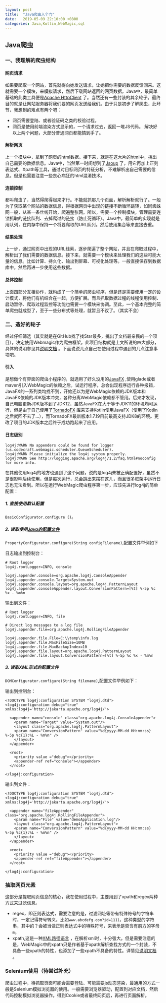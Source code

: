 ```yaml
---
layout: post
title:  "Java爬虫入个门"
date:   2019-05-09 22:10:00 +0800
categories: Java,Kotlin,WebMagic,sql
---
```


## Java爬虫

### 一、我理解的爬虫结构

#### 网页请求

如果要爬取一个网站，首先就得向她发送请求，让她把你需要的数据反馈回来。这就需要一个模块，来模拟请求，然后下载网站返回的网页数据。Java中，最简单基础的此类工具便是[Apache HttpClient](http://hc.apache.org/index.html) 了。当然还有一些封装的其余轮子。最终目的就是让网站服务器将我们要的网页发送给我们。由于只是初步了解爬虫，此环节，我想到的难点有两个吧：
- 网页需要登陆、或者验证码之类的校验过程。
- 网页是使用前端渲染方式显示的，一个请求过去，返回一堆JS代码。
解决好以上两个问题，大部分普通网页都能搞到手了。

#### 解析网页

上一个模块中，拿到了网页的html数据。接下来，就是在这大片的html中，挑出自己需要的数据信息。Java中，当然第一时间想到了[Jsoup](http://jsoup.org/) 了，用它再加上正则表达式、Xpath等工具，通过对目标网页的特征分析，不难解析出自己需要的信息。但是也需要注意一些丧心病狂的html混淆技术。

#### 连锁控制

都叫爬虫了，当然得爬得起来才行。不能就抓那几个页面，解析解析就行了。一般为了获取某个网站的数据信息，得根据网页中出现的链接不断循环跳转，如同蜘蛛网一般，从某一条丝线开始，爬遍整张网。所以，需要一个控制模块，管理需要连锁抓取的链接队列、去掉爬过的链接（防止死循环）。Java中，最简单的实现就是用队列，在内存中保持一个将要爬取的URL队列。然后使用集合等来直接去重。

#### 结果处理

上一步，通过网页中出现的URL线索，逐步爬遍了整个网站，并且在爬取过程中，解析出了我们需要的数据信息。接下来，就需要一个模块来处理我们的这些可能大量的信息。比如计算、持久化、输出到屏幕、可视化处理等。一般直接保存到数据库中，然后再进一步使用这些数据。

#### 总体控制

上面四部分互相协作，就构成了一个简单的爬虫程序，但是还是需要使用一定的设计模式，将他们有机结合在一起，方便扩展。而且抓取数据过程的线程使用控制、启动暂停、爬取过程监控等功能也需要一个模块来协调。至此，一个基本完整的简单爬虫就成型了，至于一些分布式等处理，就暂且不议了。（其实不会）

### 二、造好的轮子

经过仔细筛选（其实就是在GitHub找了找Star最多，挑出了文档最亲民的一个项目），决定使用Webmagic作为爬虫框架。此项目结构就是上文所说的四大部分，具体的说明参见其[说明文档](http://webmagic.io/docs/zh/) 。下面说说几点自己在使用过程中遇到的几点注意事项吧。

#### 引入

是想做个有界面的爬虫小程序的，就选用了好久没用的[JavaFX](https://openjfx.io/) ,使用glade或者maven引入WebMagic的依赖之后，试运行程序，总会出现程序运行各种报错，JavaFX的一系列类均找不到，开始还以为是WebMagic依赖的JDK版本和JavaFX依赖的JDK版本冲突，各种分离WebMagic依赖都不管用。后来才发现，自己电脑更新JDK版本到了JDK12，虽然JavaFX在大于等于JDK11的环境均可运行，但是由于自己使用了[TornadoFX](https://tornadofx.io/) 库来支持Kotlin使用JavaFX（使用了Kotlin之后就回不去了...），而TornadoFX最新版本1.7.19目前最高支持JDK8的环境。更改了项目的JDK版本之后终于成功跑起来了应用。

#### 日志级别

```
log4j:WARN No appenders could be found for logger (us.codecraft.webmagic.scheduler.QueueScheduler).
log4j:WARN Please initialize the log4j system properly.
log4j:WARN See http://logging.apache.org/log4j/1.2/faq.html#noconfig for more info.
```
在其他使用log4j的地方也遇到了这个问题，说的是log4j未被正确配置好，虽然不是很影响后续使用，但是每次运行，总会跳出来摆在这儿，而且很多框架中运行日志也无法看到。所以在运行WebMagic爬虫程序第一步，应该先进行log4j的简单配置：
##### 1. 直接使用默认配置
`BasicConfigurator.configure ()`。
##### 2. 读取使用[Java的配置文件](https://zh.wikipedia.org/wiki/.properties) 
`PropertyConfigurator.configure(String configFilename)`,配置文件举例如下

日志输出到控制台：
```
# Root logger
log4j.rootLogger=INFO, console
 
log4j.appender.console=org.apache.log4j.ConsoleAppender
log4j.appender.console.Target=System.out
log4j.appender.console.layout=org.apache.log4j.PatternLayout
log4j.appender.consoleAppender.layout.ConversionPattern=[%t] %-5p %c %x - %m%n
```
输出到文件：
```
# Root logger
log4j.rootLogger=INFO, file
 
# Direct log messages to a log file
log4j.appender.file=org.apache.log4j.RollingFileAppender
 
log4j.appender.file.File=C:\\temp\info.log
log4j.appender.file.MaxFileSize=10MB
log4j.appender.file.MaxBackupIndex=10
log4j.appender.file.layout=org.apache.log4j.PatternLayout
log4j.appender.file.layout.ConversionPattern=[%t] %-5p %c %x - %m%n
```
##### 3. 读取XML形式的配置文件
`DOMConfigurator.configure(String filename)`,配置文件举例如下：

输出到控制台：
```
<!DOCTYPE log4j:configuration SYSTEM "log4j.dtd">
<log4j:configuration debug="true" xmlns:log4j='http://jakarta.apache.org/log4j/'>

  <appender name="console" class="org.apache.log4j.ConsoleAppender">
    <param name="Target" value="System.out"/>
    <layout class="org.apache.log4j.PatternLayout">
    <param name="ConversionPattern" value="%d{yyyy-MM-dd HH:mm:ss} %-5p %c{1}:%L - %m%n" />
    </layout>
  </appender>

  <root>
    <priority value ="debug"></priority>
    <appender-ref ref="console"></appender>
  </root>

</log4j:configuration>
```
输出到文件：
```
<!DOCTYPE log4j:configuration SYSTEM "log4j.dtd">
<log4j:configuration debug="true" xmlns:log4j='http://jakarta.apache.org/log4j/'>

  <appender name="fileAppender" class="org.apache.log4j.RollingFileAppender">
    <param name="File" value="demoApplication.log"/>
    <layout class="org.apache.log4j.PatternLayout">
    <param name="ConversionPattern" value="%d{yyyy-MM-dd HH:mm:ss} %-5p %c{1}:%L - %m%n" />
    </layout>
  </appender>

  <root>
    <priority value ="debug"></priority>
    <appender-ref ref="fileAppender"></appender>
  </root>

</log4j:configuration>
```

### 抽取网页元素
这部分是提取网页信息的核心，我在使用过程中，主要用到了xpath和regex两种方式来过滤信息。
- regex，即正则表达式，需要注意的是，过滤网址等带有特殊符号的字符串时，一定记得符号转义，比如`www.abcdefg.com?id=1111`，这种类型的字符串，其中的？会被当做正则表达式中的特殊符号，来表示是否含有前方的字母`m`。
- xpath,这是一种[XML路径语言](https://zh.wikipedia.org/wiki/XPath) ，在解析xml时，十分强大。但是需要注意的是，WebMagic中的xpath只是作者基于xpath解析查找方式的一个封装，不具备一些xpath的特性，也添加了一些xpath不具备的特性。详情见[说明文档](http://webmagic.io/docs/zh/posts/ch4-basic-page-processor/xsoup.html) 。

### Selenium使用（待尝试补充）
爬虫过程中，待抓取页面可能会需要登陆、可能需要js动态渲染，最通用的方式一般是Selenium模拟浏览器的使用。一般需要浏览器驱动，配置到对应文档，然后代码控制模拟浏览器操作，得到Cookie或者最终网页后，再进行页面解析。
